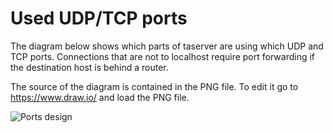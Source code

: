 # Used UDP/TCP ports

The diagram below shows which parts of taserver are using which UDP and TCP ports.
Connections that are not to localhost require port forwarding if the destination host
is behind a router.

The source of the diagram is contained in the PNG file. To edit it go to https://www.draw.io/
and load the PNG file.

![Ports design](/docs/design_ports.png?raw=true)
